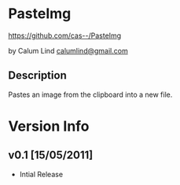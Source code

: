 # PasteImg
https://github.com/cas--/PasteImg

by Calum Lind <calumlind@gmail.com>

## Description

Pastes an image from the clipboard into a new file. 

# Version Info

## v0.1 [15/05/2011]

* Intial Release
